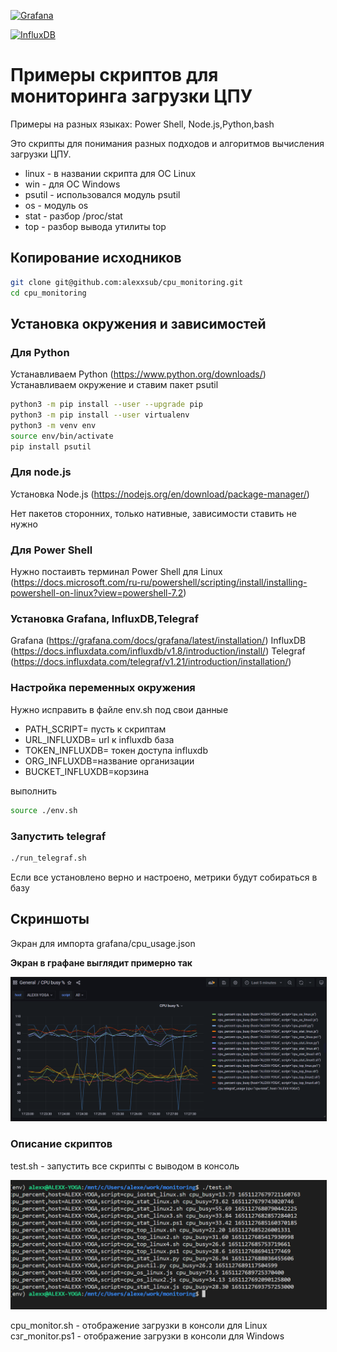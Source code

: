
<a href='https://www.grafana.com/'><img src='https://grafana.com/static/assets/internal/grafana_logo-web-white-text.svg' height='100' alt='Grafana'></a>

<a href='https://www.influxdata.com/'><img src='https://www.influxdata.com/wp-content/uploads/influxdata_full_navy.svg' height='100' alt='InfluxDB'></a>

# Примеры скриптов для мониторинга загрузки ЦПУ

Примеры на разных языках: Power Shell, Node.js,Python,bash

Это скрипты для понимания разных подходов и алгоритмов вычисления загрузки ЦПУ.

- linux -  в названии скрипта для ОС Linux
- win - для ОС Windows
- psutil - использовался модуль psutil
- os - модуль os
- stat - разбор /proc/stat
- top - разбор вывода утилиты top

## Копирование  исходников

```bash
git clone git@github.com:alexxsub/cpu_monitoring.git
cd cpu_monitoring
```

## Установка окружения и зависимостей

### Для  Python

Устанавливаем Python (<https://www.python.org/downloads/>)  
Устанавливаем окружение и ставим пакет psutil

```bash
python3 -m pip install --user --upgrade pip
python3 -m pip install --user virtualenv
python3 -m venv env 
source env/bin/activate
pip install psutil
```

### Для node.js

Установка Node.js (<https://nodejs.org/en/download/package-manager/>)

Нет пакетов сторонних, только нативные, зависимости ставить не нужно

### Для Power Shell

Нужно постаивть терминал Power Shell для Linux (<https://docs.microsoft.com/ru-ru/powershell/scripting/install/installing-powershell-on-linux?view=powershell-7.2>)

### Установка Grafana, InfluxDB,Telegraf

Grafana (<https://grafana.com/docs/grafana/latest/installation/>)
InfluxDB (<https://docs.influxdata.com/influxdb/v1.8/introduction/install/>)
Telegraf (<https://docs.influxdata.com/telegraf/v1.21/introduction/installation/>)

### Настройка переменных окружения

Нужно исправить в файле env.sh под свои данные

- PATH_SCRIPT= пусть к скриптам
- URL_INFLUXDB= url к influxdb база
- TOKEN_INFLUXDB= токен доступа influxdb
- ORG_INFLUXDB=название организации
- BUCKET_INFLUXDB=корзина

выполнить

```bash
source ./env.sh 
```

### Запустить telegraf

```bash
./run_telegraf.sh
```

Если все установлено верно и настроено, метрики будут собираться в базу

## Скриншоты

Экран для импорта grafana/cpu_usage.json

**Экран в графане выглядит примерно так**

<p float="left">
        <kbd>
<img src="screens/screen.png" border="1" alt="Grafana screen"
        title="Grafana screen"  />
                </kbd>
</p>

### Описание скриптов

test.sh -  запустить все скрипты с выводом в консоль

<p float="left">
        <kbd>
<img src="screens/test.png" border="1" alt="test script"
        title="test script"  />
                </kbd>
</p>

cpu_monitor.sh - отображение загрузки в консоли для Linux
сзг_monitor.ps1  - отображение загрузки в консоли для Windows
